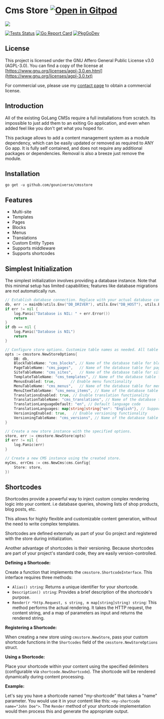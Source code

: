 # Cms Store <a href="https://gitpod.io/#https://github.com/gouniverse/cmsstore" style="float:right:"><img src="https://gitpod.io/button/open-in-gitpod.svg" alt="Open in Gitpod" loading="lazy"></a>

<img src="https://opengraph.githubassets.com/5b92c81c05d64a82c3fb4ba95739403a2d38cbad61f260a0701b3366b3d10327/gouniverse/cmsstore" />

[![Tests Status](https://github.com/gouniverse/cmsstore/actions/workflows/tests.yml/badge.svg?branch=main)](https://github.com/gouniverse/cmsstore/actions/workflows/tests.yml)
[![Go Report Card](https://goreportcard.com/badge/github.com/gouniverse/cmsstore)](https://goreportcard.com/report/github.com/gouniverse/cmsstore)
[![PkgGoDev](https://pkg.go.dev/badge/github.com/gouniverse/cmsstore)](https://pkg.go.dev/github.com/gouniverse/cmsstore)

## License

This project is licensed under the GNU Affero General Public License v3.0 (AGPL-3.0). You can find a copy of the license at [https://www.gnu.org/licenses/agpl-3.0.en.html](https://www.gnu.org/licenses/agpl-3.0.txt)

For commercial use, please use my [contact page](https://lesichkov.co.uk/contact) to obtain a commercial license.

## Introduction

All of the existing GoLang CMSs require a full installations from scratch. 
Its impossible to just add them to an exiting Go application, and even when added
feel like you don't get what you hoped for.

This package allows to add a content management system as a module dependency,
which can be easily updated or removed as required to ANY Go app.
It is fully self contained, and does not require any additional packages
or dependencies. Removal is also a breeze just remove the module.

## Installation

```
go get -u github.com/gouniverse/cmsstore
```

## Features

- Multi-site
- Templates
- Pages
- Blocks
- Menus
- Translations
- Custom Entity Types
- Supports middleware
- Supports shortcodes

## Simplest Initialization

The simplest initialization involves providing a database instance. Note that this minimal setup has limited capabilities; features like database migrations are not automatically run.

```go
// Establish database connection. Replace with your actual database connection details.
db, err := mainDb(utils.Env("DB_DRIVER"), utils.Env("DB_HOST"), utils.Env("DB_PORT"), utils.Env("DB_DATABASE"), utils.Env("DB_USERNAME"), utils.Env("DB_PASSWORD"))
if err != nil {
	log.Panic("Database is NIL: " + err.Error())
	return
}
if db == nil {
	log.Panic("Database is NIL")
	return
}

// Configure store options. Customize table names as needed. All table names are prefixed with `cms_`.
opts := cmsstore.NewStoreOptions{
    DB: db,
    BlockTableName: "cms_blocks", // Name of the database table for blocks
    PageTableName: "cms_pages",   // Name of the database table for pages
    SiteTableName: "cms_sites",   // Name of the database table for sites
    TemplateTableName: "cms_templates", // Name of the database table for templates
    MenusEnabled: true,       // Enable menu functionality
    MenuTableName: "cms_menus",   // Name of the database table for menus
    MenuItemTableName: "cms_menu_items", // Name of the database table for menu items
    TranslationsEnabled: true, // Enable translation functionality
    TranslationTableName: "cms_translations", // Name of the database table for translations
    TranslationLanguageDefault: "en", // Default language code
    TranslationLanguages: map[string]string{"en": "English"}, // Supported languages
    VersioningEnabled: true,   // Enable versioning functionality
    VersioningTableName: "cms_versions", // Name of the database table for versions
}

// Create a new store instance with the specified options.
store, err := cmsstore.NewStore(opts)
if err != nil {
    log.Panic(err)
}

// Create a new CMS instance using the created store.
myCms, errCms := cms.NewCms(cms.Config{
	Store: store,
})
```

## Shortcodes

Shortcodes provide a powerful way to inject custom complex rendering logic
into your content. i.e database queries, showing lists of shop products,
blog posts, etc.

This allows for highly flexible and customizable content generation, without
the need to write complex templates.

Shortcodes are defined externally as part of your Go project and registered
with the store during initialization.

Another advantage of shortcodes is their versioning. Because shortcodes are
part of your project's standard code, they are easily version-controlled.

**Defining a Shortcode:**

Create a function that implements the `cmsstore.ShortcodeInterface`. This interface requires three methods:

- `Alias() string`: Returns a unique identifier for your shortcode.
- `Description() string`: Provides a brief description of the shortcode's purpose.
- `Render(r *http.Request, s string, m map[string]string) string`: This method performs the actual rendering. It takes the HTTP request, the content string, and a map of parameters as input and returns the rendered string.

**Registering a Shortcode:**

When creating a new store using `cmsstore.NewStore`, pass your custom shortcode functions in the `Shortcodes` field of the `cmsstore.NewStoreOptions` struct.

**Using a Shortcode:**

Place your shortcode within your content using the specified delimiters (configurable via `shortcode.NewShortcode`). The shortcode will be rendered dynamically during content processing.

**Example:**

Let's say you have a shortcode named "my-shortcode" that takes a "name" parameter. You would use it in your content like this: `<my-shortcode name="John Doe">`. The `Render` method of your shortcode implementation would then process this and generate the appropriate output.
